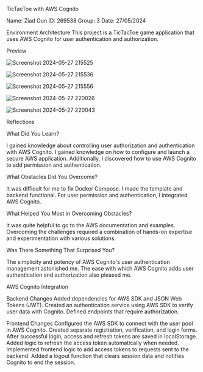 TicTacToe with AWS Cognito

Name: Ziad Oun
ID: 269538
Group: 3
Date: 27/05/2024

Environment Architecture
This project is a TicTacToe game application that uses AWS Cognito for user authentication and authorization.


Preview

![Screenshot 2024-05-27 215525](https://github.com/pwr-cloudprogramming/a10-OUN123/assets/116722639/0ff5c845-f3f3-4d50-b5a1-b1f915309291)

![Screenshot 2024-05-27 215536](https://github.com/pwr-cloudprogramming/a10-OUN123/assets/116722639/19150a17-cde0-4ff3-b32e-3ce0659c6459)

![Screenshot 2024-05-27 215556](https://github.com/pwr-cloudprogramming/a10-OUN123/assets/116722639/3d169ae0-1a83-4951-a315-6f21ffcd1d8d)

![Screenshot 2024-05-27 220026](https://github.com/pwr-cloudprogramming/a10-OUN123/assets/116722639/9eef294a-c08a-4d0a-b14f-9f686c725a53)

![Screenshot 2024-05-27 220043](https://github.com/pwr-cloudprogramming/a10-OUN123/assets/116722639/025d1d6f-11dc-4897-8cb7-e52b7d9125c0)

Reflections

What Did You Learn?

I gained knowledge about controlling user authorization and authentication with AWS Cognito.
I gained knowledge on how to configure and launch a secure AWS application.
Additionally, I discovered how to use AWS Cognito to add permission and authentication.

What Obstacles Did You Overcome?

It was difficult for me to fix Docker Compose.
I made the template and backend functional.
For user permission and authentication, I integrated AWS Cognito.

What Helped You Most in Overcoming Obstacles?

It was quite helpful to go to the AWS documentation and examples.
Overcoming the challenges required a combination of hands-on expertise and experimentation with various solutions.

Was There Something That Surprised You?

The simplicity and potency of AWS Cognito's user authentication management astonished me.
The ease with which AWS Cognito adds user authentication and authorization also pleased me.


AWS Cognito Integration

Backend Changes
Added dependencies for AWS SDK and JSON Web Tokens (JWT).
Created an authentication service using AWS SDK to verify user data with Cognito.
Defined endpoints that require authorization.

Frontend Changes
Configured the AWS SDK to connect with the user pool in AWS Cognito.
Created separate registration, verification, and login forms.
After successful login, access and refresh tokens are saved in localStorage.
Added logic to refresh the access token automatically when needed.
Implemented frontend logic to add access tokens to requests sent to the backend.
Added a logout function that clears session data and notifies Cognito to end the session.

